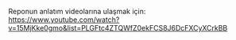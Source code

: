 Reponun anlatım videolarına ulaşmak için:
https://www.youtube.com/watch?v=15MjKke0gmo&list=PLGFtc4ZTQWfZ0ekFCS8J6DcFXCyXCrkBB
